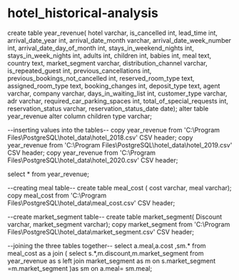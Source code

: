 # hotel_historical-analysis



create table year_revenue(
hotel varchar,
is_cancelled int,
lead_time int,
arrival_date_year int,
arrival_date_month varchar,
arrival_date_week_number int,
arrival_date_day_of_month int,
stays_in_weekend_nights int,
stays_in_week_nights int,
adults int,
children int,
babies int,
meal text,
country text,
market_segment varchar,
distribution_channel varchar,
is_repeated_guest int,
previous_cancellations int,
previous_bookings_not_cancelled int,
reserved_room_type text,
assigned_room_type text,
booking_changes int,
deposit_type text,
agent varchar,
company varchar,
days_in_waiting_list int,
customer_type varchar,
adr varchar,
required_car_parking_spaces int,
total_of_special_requests int,
reservation_status varchar,
reservation_status_date date);
alter table year_revenue alter column children type varchar;

--inserting values into the tables--
copy year_revenue from 'C:\Program Files\PostgreSQL\hotel_data\hotel_2018.csv' CSV header;
copy year_revenue from 'C:\Program Files\PostgreSQL\hotel_data\hotel_2019.csv' CSV header;
copy year_revenue from 'C:\Program Files\PostgreSQL\hotel_data\hotel_2020.csv' CSV header;
 
 select * from year_revenue;
 
 --creating meal table--
 create table meal_cost (
 cost varchar,
 meal varchar);
 copy meal_cost from 'C:\Program Files\PostgreSQL\hotel_data\meal_cost.csv' CSV header;
 
 --create market_segment table--
 create table market_segment(
 Discount varchar,
 market_segment varchar);
 copy market_segment from 'C:\Program Files\PostgreSQL\hotel_data\market_segment.csv' CSV header;
 
 
 --joining the three tables together--
select a.meal,a.cost ,sm.* from meal_cost as a
join ( select s.*,m.discount,m.market_segment 
	  from year_revenue as s 
	  left join market_segment as m on s.market_segment =m.market_segment )as sm
on a.meal= sm.meal;
